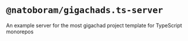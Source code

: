 # `@natoboram/gigachads.ts-server`

An example server for the most gigachad project template for TypeScript monorepos

